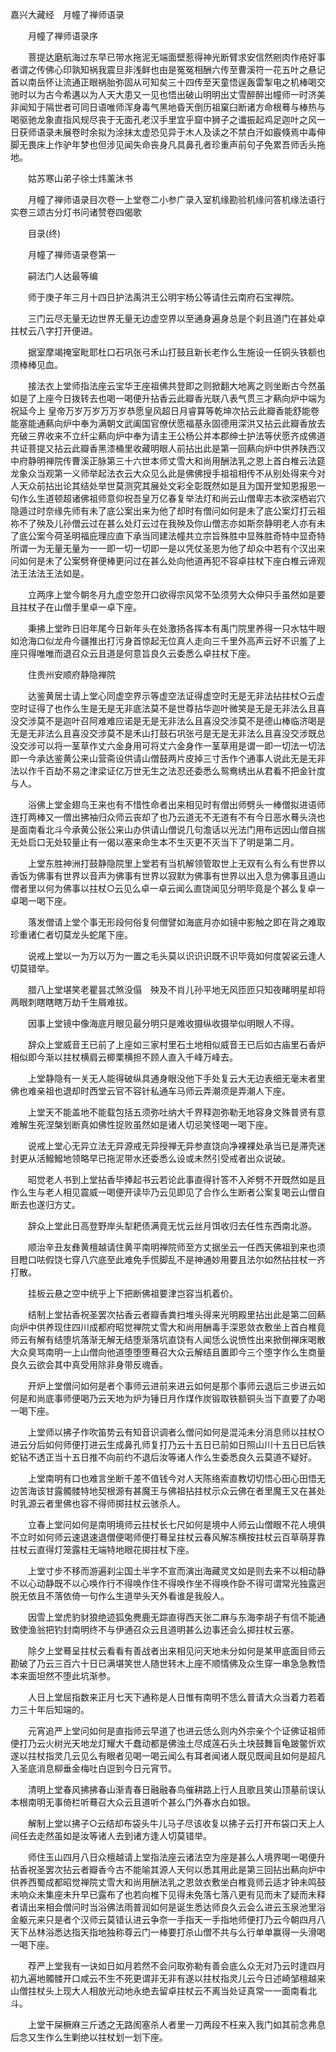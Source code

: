 <!-- { "loadSidebar": true } -->
嘉兴大藏经　月幢了禅师语录


　　月幢了禅师语录序

　　菩提达磨航海过东早已带水拖泥无端面壁惹得神光断臂求安信然剜肉作疮好事者谓之传佛心印孰知祸我震旦非浅鲜也由是冤冤相酬六传至曹溪符一花五叶之悬记首以南岳怀让流通正眼祸胎弥固从可知矣三十四传至天童悟逞轰雷掣电之机棒喝交驰时以为古今希遘以为人天大患又一见也悟出破山明明出丈雪醉醉出幢师一时济美非闻知于隔世者可同日语唯师浑身毒气黑地昏天倒历祖窠臼断诸方命根蓦与棒热与喝驱驰龙象直指风规尽丧于无面孔老汉手里宜乎窟中狮子之谶振起鸡足迦叶之风一日获师语录未展卷时余拟为涂抹太虚恐见异于木人及读之不禁白汗如霰倏焉中毒伸脚无畏床上作驴年梦也但涉见闻失命丧身凡具鼻孔者珍重声前句子免累吾师舌头拖地。

　　姑苏寒山弟子徐士炜薰沐书

　　月幢了禅师语录目次卷一上堂卷二小参广录入室机缘勘验机缘问答机缘法语行实卷三颂古分灯书问诸赞卷四偈歌

　　目录(终)

　　月幢了禅师语录卷第一

　　嗣法门人达最等编

　　师于庚子年三月十四日护法禹洪王公明宇杨公等请住云南府石宝禅院。

　　三门云尽无量无边世界无量无边虚空界以至通身遍身总是个刹且道门在甚处卓拄杖云八字打开便进。

　　据室摩竭掩室毗耶杜口石巩张弓禾山打鼓且新长老作么生施设一任铜头铁额也须棒棒见血。

　　接法衣上堂师指法座云宝华王座祖佛共登即之则掀翻大地离之则坐断古今然虽如是了上座今日拨转去也喝一喝便升拈香云此瓣香光联八表气贯三才爇向炉中端为祝延今上
皇帝万岁万岁万万岁恭愿皇风超日月睿算等乾坤次拈云此瓣香能舒能卷能塞能通爇向炉中奉为满朝文武阖国官僚伏愿福基永固德用深洪又拈云此瓣香放去充破三界收来不立纤尘爇向炉中奉为请主王公杨公并本郡绅士护法等伏愿齐成佛道共证菩提又拈云此瓣香黑漆桶里收藏明眼人前拈出此是第一回爇向炉中供养陕西汉中府静明禅院传曹溪正脉第三十六世本师丈雪大和尚用酬法乳之恩上首白椎云法筵龙象众当观第一义师举起法衣云大众见么此是佛佛授手祖祖相传不从别处得来今对人天众前拈出论其结处举世莫测究其展处文彩全彰既然如是且为国开堂知恩报恩一句作么生道顿超诸佛祖师意仰祝吾皇万亿春复举法灯和尚云山僧卑志本欲深栖岩穴隐遁过时奈缘先师有未了底公案出来为他了却时有僧问如何是未了底公案灯打云祖祢不了殃及儿孙僧云过在甚么处灯云过在我殃及你山僧志亦如斯奈静明老人亦有未了底公案今荷圣明福庇理应直下承当同建法幢共立宗旨殊胜中显殊胜奇特中显奇特所谓一为无量无量为一一即一切一切即一是以凭仗圣恩为他了却众中若有个汉出来问如何是未了公案劈脊便棒更问过在甚么处向他道再犯不容卓拄杖下座白椎云谛观法王法法王法如是。

　　立两序上堂今朝冬月九虚空忽开口欲得宗风常不坠须劳大众伸只手虽然如是要且拄杖子在山僧手里卓一卓下座。

　　秉拂上堂昨日旧年尾今日新年头在处激扬各挥本有禹门院里养得一只水牯牛眼如沧海口似龙舟今疆推出打污身首惊起无位真人走向三千里外高声云好不识羞了上座只得唯唯而退召众云且道是何意旨良久云委悉么卓拄杖下座。

　　住贵州安顺府静隐禅院

　　达鉴黄居士请上堂心同虚空界示等虚空法证得虚空时无是无非法拈拄杖○云虚空时证得了也作么生是无是无非底法莫不是世尊拈华迦叶微笑是无是无非法么且喜没交涉莫不是迦叶召阿难难应诺是无是无非法么且喜没交涉莫不是德山棒临济喝是无是无非法么且喜没交涉莫不是禾山打鼓石巩张弓是无是无非法么且喜没交涉既总没交涉可以将一茎草作丈六金身用可将丈六金身作一茎草用是谓一即一切法一切法即一今承达鉴黄公来山营斋设供请山僧鼓两片皮掉三寸舌作个通事人说此无是无非法以作千百劫不易之津梁证亿万世无生之法忍还委悉么鸳鸯绣出从君看不把金针度与人。

　　浴佛上堂金翅鸟王来也有不惜性命者出来相见时有僧出师劈头一棒僧拟进语师连打两棒又一僧出拂袖归众师云丧却了也乃云道无不无道有不有今日恶水蓦头浇也是面南看北斗今承黄公张公来山办供请山僧说几句澹话以光法门用布远因山僧自揣无处启口无处较量止有一偈以塞来命生本不生灭更不灭当下了明是第二月。

　　上堂东胜神洲打鼓静隐院里上堂若有当机解领管取世上无双有么有么有世界以香饭为佛事有世界以音声为佛事有世界以寂默为佛事有世界以出入息为佛事且道山僧者里以何为佛事以拄杖○云见么卓一卓云闻么直饶闻见分明毕竟是个甚么复卓一卓喝一喝下座。

　　落发僧请上堂个事无形段何俗复何僧譬如海底月亦如镜中影触之即在背之难取珍重诸仁者切莫龙头蛇尾下座。

　　说戒上堂以一为万以万为一置之毛头莫以识识识既不识毕竟如何度袈裟云逢人切莫错举。

　　腊八上堂堪笑老瞿昙忒煞没傝　殃及不肖儿孙平地无风匝匝只知夜睹明星却将两眼刺瞎瞎瞎万劫千生屑难拔。

　　因事上堂镜中像海底月眼见最分明只是难收摄纵收摄举似明眼人不得。

　　辞众上堂威音王已前了上座如三家村里石土地相似威音王已后如古庙里石香炉相似即今渐以拄杖横肩云楖栗横担不顾人直入千峰万峰去。

　　上堂静隐有一关无人能得破纵具通身眼没他下手处复云大无边表细无毫末者里佛也难亲祖也退却时西堂云官不容针私通车马师云弄潮须是弄潮人下座。

　　上堂天不能盖地不能载包括五须弥吐纳大千界释迦弥勒无地容身文殊普贤有意难解生死涅槃划断真如佛性捉败虽然如是诸人切忌笑怪喝一喝下座。

　　说戒上堂心无异立法无异源戒无异授禅无异参直饶向净裸裸处承当已是滞壳迷封更从活鱍鱍地领略早已拖泥带水还委悉么设或未然引受戒者出众说破。

　　昭觉老人书到上堂拈香毕捧起书云若论此事直得针答不入斧劈不开既然如是且作么生与老人相见震威一喝便开读毕乃云见即见了合作么生断者公案复喝云山僧自断去也遂归方丈。

　　辞众上堂此日高登野岸头犁耙债满竟无忧云丝月饵收归去任性东西南北游。

　　顺治辛丑友彝黄檀越请住黄平南明禅院师至方丈据坐云一任西天佛祖到来也须目瞪口呿假饶七穿八穴底至此难免手慌脚乱不是神通妙用要且法尔如然拈拄杖一齐打散。

　　挂板云悬之空中统乎上下把断佛祖要津岂容当机着价。

　　结制上堂拈香祝圣罢次拈香云者瓣香粪扫堆头得来光明殿里拈出此是第二回爇向炉中供养现住四川成都府昭觉禅院丈雪大和尚用酬毒手深恩敛衣敷坐上首白椎竟师云有解有结堕坑落渐无解无结堕渐落坑直饶有人闻恁么说愤性出来掀倒禅床喝散大众臭骂南明一上山僧向他道堕堕堕蓦召大众云解结且置即今三个堕字作么生商量良久云欲会其中真受用除非身带反魂香。

　　开炉上堂僧问如何是者个事师云进前来进云如何是那个事师云退后三步进云如何是和尚底事师便喝乃云天地为炉为锤日月作煤作炭锻取铁额铜头当下直要了办喝一喝下座。

　　上堂师以拂子作吹笛势云有知音识调者么僧问如何是混沌未分消息师以拄杖○进云分后如何师便打进云生成鼻孔师复打乃云十五日已前如日照山川十五日已后铁蛇钻不透正当十五日推不向前约不退后汝等诸人作么生委悉良久云莫道不疑好。

　　上堂南明有口也难言坐断千差不值钱今对人天陈络索直教切切悟心田心田悟无边苦海该甘露髑髅特地契根源有甚魔王与佛祖拈拄杖示众云佛在者里魔王又在甚处时乳源云者里佛也容不得师掷拄杖云骇杀人。

　　立春上堂问如何是南明境师云拄杖长七尺如何是境中人师云山僧眼不花人境俱不立时如何师云速退速退僧便喝师便打蓦呈拄杖云春风解冻横按拄杖云百草萌芽靠拄杖云直得灯笼露柱无端特地眼花掷拄杖下座。

　　上堂寸步不移而游遍刹尘国土半字不宣而演出海藏灵文如是则去来不以相动静不以心动静既不以心唤作行不得唤作住不得唤作坐不得唤作卧不得可谓常光独露迥脱无依且不落依倚一句作么生道举头天外看谁是我般人。

　　因雪上堂虎豹豺狼绝迹狐兔麂鹿无踪直得西天张二麻与东海李胡子有信不能通致使渔翁把钓封南明终不与伊通召众云且道明甚么边事还会么掷拄杖云塞。

　　除夕上堂蓦呈拄杖云看看有善战者出来相见问天地未分如何是某甲底面目师云勘破了乃云三百六十日已满堪笑世人随世转木上座不顺情佛及众生穿一串急急教悟本来面坦然不堕此坑渐参。

　　人日上堂屈指数来正月七天下通称是人日惟有南明不恁么普请大众当着力若着力三十年后知端的。

　　元宵追严上堂问如何是直指师云早道了也进云恁么则内外宗亲个个证佛证祖师便打乃云火树光天地龙灯耀大千蠢动都是佛浊土尽成莲石头土块鼓舞盲龟跛鳖忻欢遂以拄杖指灵几云见么有眼者见喝一喝云闻么有耳者闻诸人既见既闻且如何是超凡入圣底消息柳垂金梅吐白逗到今日元宵节。

　　清明上堂春风拂拂春山渐青春日融融春鸟催耕路上行人且歌且笑山顶墓前误认本根南明无事倚栏听蓦召大众云且道听个甚么门外春水白如银。

　　解制上堂以拂子○云结却布袋头牛儿马子尽该收复以拂子云打开布袋口天上人间任去走然虽如是汝等诸人去到诸方逢人切莫错举。

　　师住玉山四月八日众檀越请上堂指法座云诸法空为座是甚么人境界喝一喝便升拈香祝圣罢次拈云者瓣香今古不能喻其源人天何以悉其用此是第三回拈出爇向炉中供养西蜀成都昭觉禅院丈雪大和尚用酬法乳之恩敛衣敷坐白椎竟师云适才钟未鸣鼓未响众未集座未升早已露布了也若向椎下见得未免落七落八更有见而未了疑而未释者请出来相会僧问时当浴佛法雨普润如何是诞生悉达师良久云会么进云玉泉池里浴金躯元来只是者个汉师云莫错认进云争奈一手指天一手指地师便打乃云今朝四月八天下丛林浴悉达指天指地独称尊云门一棒要打杀山僧不共与么行单单赢得一头滑喝一喝下座。

　　荐严上堂我有一诀如日如月若然不会问取弥勒有善会底么众无对乃云时逢四月初九遍地髑髅开口咸云不生不死更谓非无非有遂以拄杖指灵儿云今日述崎邹檀越来山僧拄杖头上现大人相放光动地永绝去留卓拄杖云不离当处证真常一一面南看北斗。

　　上堂干屎橛麻三斤透之无路阂塞杀人者里一刀两段不枉来入我门如其前念弗息后念又生作么生剿绝以拄杖划一划下座。

